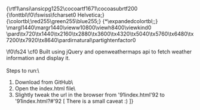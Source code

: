 {\rtf1\ansi\ansicpg1252\cocoartf1671\cocoasubrtf200
{\fonttbl\f0\fswiss\fcharset0 Helvetica;}
{\colortbl;\red255\green255\blue255;}
{\*\expandedcolortbl;;}
\margl1440\margr1440\vieww10800\viewh8400\viewkind0
\pard\tx720\tx1440\tx2160\tx2880\tx3600\tx4320\tx5040\tx5760\tx6480\tx7200\tx7920\tx8640\pardirnatural\partightenfactor0

\f0\fs24 \cf0 Built using jQuery and openweathermaps api to fetch weather information and display it.\
\
Steps to run:\
1) Download from GitHub\
2) Open the index.html file\
3) Slightly tweak the url in the browser from \'91index.html\'92 to \'91index.html?#\'92 [ There is a small caveat :) ]}